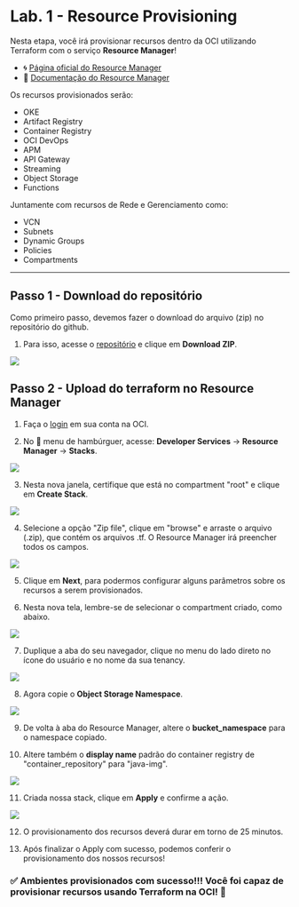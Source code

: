 # Lab. 1 - Resource Provisioning  

Nesta etapa, você irá provisionar recursos dentro da OCI utilizando Terraform com o serviço **Resource Manager**!

- 🌀 [Página oficial do Resource Manager](https://www.oracle.com/br/devops/resource-manager/)
- 🧾 [Documentação do Resource Manager](https://docs.oracle.com/pt-br/iaas/Content/ResourceManager/home.htm)

Os recursos provisionados serão:

- OKE
- Artifact Registry
- Container Registry
- OCI DevOps
- APM
- API Gateway
- Streaming
- Object Storage
- Functions

Juntamente com recursos de Rede e Gerenciamento como:

- VCN
- Subnets
- Dynamic Groups
- Policies
- Compartments

- - -

## Passo 1 - Download do repositório

Como primeiro passo, devemos fazer o download do arquivo (zip) no repositório do github.

 1. Para isso, acesse o [repositório](https://github.com/CeInnovationTeam/terraform-dev-linuxtips) e clique em **Download ZIP**.
  

![](./images/IMG01.PNG)
  

## Passo 2 - Upload do terraform no Resource Manager

1. Faça o [login](https://www.oracle.com/cloud/sign-in.html) em sua conta na OCI.

2. No 🍔 menu de hambúrguer, acesse: **Developer Services** → **Resource Manager** → **Stacks**.

![](./images/IMG04_1.PNG)


3. Nesta nova janela, certifique que está no compartment "root" e clique em **Create Stack**.

![](./images/IMG05.PNG)

4. Selecione a opção "Zip file", clique em "browse" e arraste o arquivo (.zip), que contém os arquivos .tf. O Resource Manager irá preencher todos os campos.

![](./images/IMG06.PNG)

5. Clique em **Next**, para podermos configurar alguns parâmetros sobre os recursos a serem provisionados.

6. Nesta nova tela, lembre-se de selecionar o compartment criado, como abaixo.

![](./images/IMG02.PNG)

7. Duplique a aba do seu navegador, clique no menu do lado direto no ícone do usuário e no nome da sua tenancy.

![](./images/IMG08.PNG)

8. Agora copie o **Object Storage Namespace**.

![](./images/IMG09.PNG)

9. De volta à aba do Resource Manager, altere o **bucket_namespace** para o namespace copiado.

10. Altere também o **display name** padrão do container registry de "container_repository" para "java-img".

![](./images/IMG03.PNG)


11. Criada nossa stack, clique em **Apply** e confirme a ação.


![](./images/IMG07.PNG)


12. O provisionamento dos recursos deverá durar em torno de 25 minutos.

13. Após finalizar o Apply com sucesso, podemos conferir o provisionamento dos nossos recursos!

### ✅ Ambientes provisionados com sucesso!!! Você foi capaz de provisionar recursos usando Terraform na OCI! 🚀

